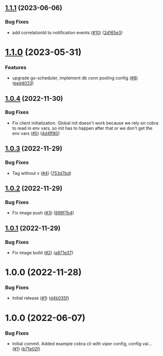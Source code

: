 ## [1.1.1](https://github.com/catalystsquad/go-notifications/compare/v1.1.0...v1.1.1) (2023-06-06)


### Bug Fixes

* add correlationId to notification events ([#10](https://github.com/catalystsquad/go-notifications/issues/10)) ([2d165e3](https://github.com/catalystsquad/go-notifications/commit/2d165e3d3a119bf7135f69ca39eb568c1eaa6054))

# [1.1.0](https://github.com/catalystsquad/go-notifications/compare/v1.0.4...v1.1.0) (2023-05-31)


### Features

* upgrade go-scheduler, implement db conn pooling config ([#8](https://github.com/catalystsquad/go-notifications/issues/8)) ([eed4033](https://github.com/catalystsquad/go-notifications/commit/eed4033fa79716658f8d1eda86dbcdd649ce7497))

## [1.0.4](https://github.com/catalystsquad/go-notifications/compare/v1.0.3...v1.0.4) (2022-11-30)


### Bug Fixes

* Fix client initialization. Global init doesn't work because we rely on cobra to read in env vars, so init has to happen after that or we don't get the env vars ([#5](https://github.com/catalystsquad/go-notifications/issues/5)) ([4d4ff80](https://github.com/catalystsquad/go-notifications/commit/4d4ff80470e8bfa912983d1313e3ab597defc3c3))

## [1.0.3](https://github.com/catalystsquad/go-notifications/compare/v1.0.2...v1.0.3) (2022-11-29)


### Bug Fixes

* Tag without v ([#4](https://github.com/catalystsquad/go-notifications/issues/4)) ([753d7bd](https://github.com/catalystsquad/go-notifications/commit/753d7bd5f74da378ee24d57cc8593182191cfee6))

## [1.0.2](https://github.com/catalystsquad/go-notifications/compare/v1.0.1...v1.0.2) (2022-11-29)


### Bug Fixes

* Fix image push ([#3](https://github.com/catalystsquad/go-notifications/issues/3)) ([898f7b4](https://github.com/catalystsquad/go-notifications/commit/898f7b4fb448400e4551fd43e642bbca8eab1e35))

## [1.0.1](https://github.com/catalystsquad/go-notifications/compare/v1.0.0...v1.0.1) (2022-11-29)


### Bug Fixes

* Fix image build ([#2](https://github.com/catalystsquad/go-notifications/issues/2)) ([a871e37](https://github.com/catalystsquad/go-notifications/commit/a871e3702a9b9ce4d22aa96a5d0d72d84b86327a))

# 1.0.0 (2022-11-28)


### Bug Fixes

* Initial release ([#1](https://github.com/catalystsquad/go-notifications/issues/1)) ([d4b035f](https://github.com/catalystsquad/go-notifications/commit/d4b035f78b49d48740e1fd6648bee64f7614b6ff))

# 1.0.0 (2022-06-07)


### Bug Fixes

* Initial commit. Added example cobra cli with viper config, config val… ([#1](https://github.com/catalystsquad/template-go-cobra-app/issues/1)) ([b71e02f](https://github.com/catalystsquad/template-go-cobra-app/commit/b71e02f901152916e4c7c08e21461338ad3d04d8))
